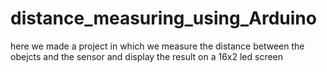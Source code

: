 # distance_measuring_using_Arduino


here we made a project in which we measure the distance 
between the obejcts and the sensor and display the result
on a 16x2 led screen 

